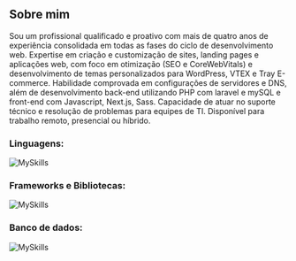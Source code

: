 ## Sobre mim

Sou um profissional qualificado e proativo com mais de quatro anos de experiência consolidada em todas as fases do ciclo de desenvolvimento web. Expertise em criação e customização de sites, landing pages e aplicações web, com foco em otimização (SEO e CoreWebVitals) e desenvolvimento de temas personalizados para WordPress, VTEX e Tray E-commerce. Habilidade comprovada em configurações de servidores e DNS, além de desenvolvimento back-end utilizando PHP com laravel e mySQL e front-end com Javascript, Next.js, Sass. Capacidade de atuar no suporte técnico e resolução de problemas para equipes de TI. Disponível para trabalho remoto, presencial ou híbrido.

### Linguagens:
 ![MySkills](https://skillicons.dev/icons?i=html,css,js,ts,php)

### Frameworks e Bibliotecas:
 ![MySkills](https://skillicons.dev/icons?i=react,nextjs,nodejs,angular,laravel,bootstrap,tailwind)

### Banco de dados:
 ![MySkills](https://skillicons.dev/icons?i=mysql,mongodb)
